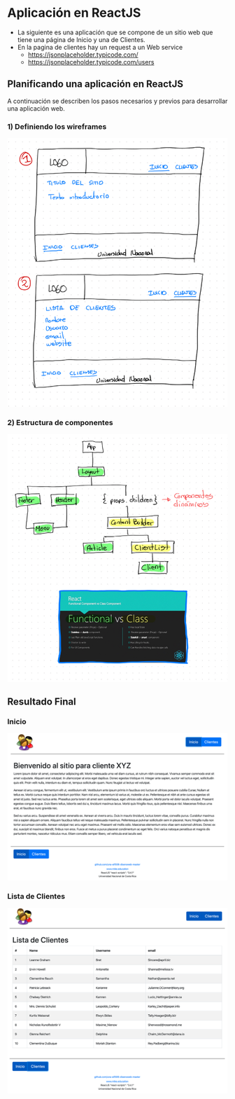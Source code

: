 # Aplicación en ReactJS

- La siguiente es una aplicación que se compone de un sitio web que tiene una página de Inicio y una de Clientes.
- En la pagina de clientes hay un request a un Web service
  - https://jsonplaceholder.typicode.com/
  - https://jsonplaceholder.typicode.com/users

## Planificando una aplicación en ReactJS

A continuación se describen los pasos necesarios y previos para desarrollar una aplicación web.

### 1) Definiendo los wireframes

![Wireframes del Proyecto](website-wireframes.jpeg)

### 2) Estructura de componentes

![website-react-components](website-react-components.jpeg)

## Resultado Final

### Inicio

![Website en React](website-react-inicio.png)

### Lista de Clientes

![Website en React](website-react-clientes.png)